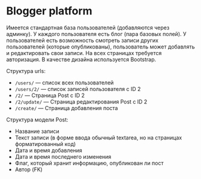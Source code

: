 # Blogger platform

Имеется стандартная база пользователей (добавляются через админку). У каждого пользователя есть блог (пара базовых полей). У пользователей есть возможность смотреть записи других пользователей (которые опубликованы), пользователь может добавлять и редактировать свои записи. На всех страницах требуется авторизация. В качестве дизайна используется Bootstrap.

Структура urls:
- `/users/` — список всех пользователей
- `/users/2/` — список записей пользователя с ID 2
- `/2/` — Страница Post с ID 2
- `/2/update/` — Страница редактирования Post с ID 2
- `/create/` — Страница добавления поста

Структура модели Post:
- Название записи
- Текст записи (в форме ввода обычный textarea, но на страницах форматированный код)
- Дата и время добавления
- Дата и время последнего изменения
- Флаг, который хранит информацию, опубликован ли пост
- Автор (FK)
